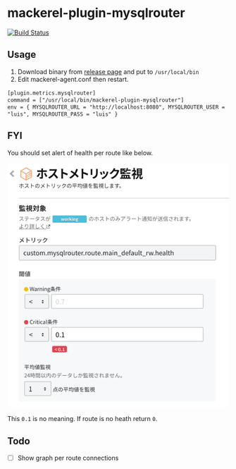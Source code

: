 mackerel-plugin-mysqlrouter
============================
[![Build Status](https://cloud.drone.io/api/badges/rluisr/mysqlrouter_exporter/status.svg)](https://cloud.drone.io/rluisr/mysqlrouter_exporter)

Usage
-----
1. Download binary from [release page](https://github.com/rluisr/mackerel-plugin-mysqlrouter/releases) and put to `/usr/local/bin`
2. Edit mackerel-agent.conf then restart.
```
[plugin.metrics.mysqlrouter]
command = ["/usr/local/bin/mackerel-plugin-mysqlrouter"]
env = { MYSQLROUTER_URL = "http://localhost:8080", MYSQLROUTER_USER = "luis", MYSQLROUTER_PASS = "luis" }
```

FYI
---
You should set alert of health per route like below.

![](https://raw.githubusercontent.com/rluisr/image-store/master/mackerel-plugin-mysqlrouter/mackerel-plugin-mysqlrouter01.png)

This `0.1` is no meaning. If route is no heath return `0`.

Todo
----
- [ ] Show graph per route connections
